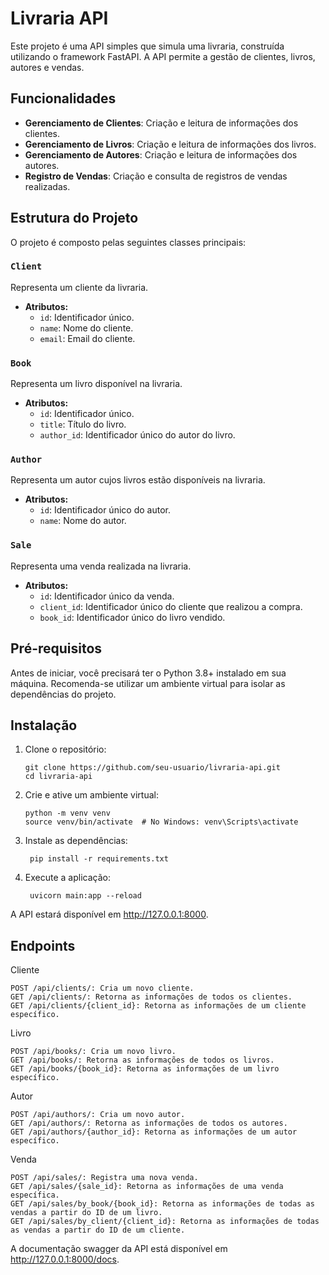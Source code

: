 # Livraria API

Este projeto é uma API simples que simula uma livraria, construída utilizando o framework FastAPI. A API permite a gestão de clientes, livros, autores e vendas.

## Funcionalidades

- **Gerenciamento de Clientes**: Criação e leitura de informações dos clientes.
- **Gerenciamento de Livros**: Criação e leitura de informações dos livros.
- **Gerenciamento de Autores**: Criação e leitura de informações dos autores.
- **Registro de Vendas**: Criação e consulta de registros de vendas realizadas.

## Estrutura do Projeto

O projeto é composto pelas seguintes classes principais:

### `Client`

Representa um cliente da livraria.

- **Atributos:**
  - `id`: Identificador único.
  - `name`: Nome do cliente.
  - `email`: Email do cliente.

### `Book`

Representa um livro disponível na livraria.

- **Atributos:**
  - `id`: Identificador único.
  - `title`: Título do livro.
  - `author_id`: Identificador único do autor do livro.

### `Author`

Representa um autor cujos livros estão disponíveis na livraria.

- **Atributos:**
  - `id`: Identificador único do autor.
  - `name`: Nome do autor.

### `Sale`

Representa uma venda realizada na livraria.

- **Atributos:**
  - `id`: Identificador único da venda.
  - `client_id`: Identificador único do cliente que realizou a compra.
  - `book_id`: Identificador único do livro vendido.

## Pré-requisitos

Antes de iniciar, você precisará ter o Python 3.8+ instalado em sua máquina. Recomenda-se utilizar um ambiente virtual para isolar as dependências do projeto.

## Instalação

1. Clone o repositório:

   ```
   git clone https://github.com/seu-usuario/livraria-api.git
   cd livraria-api
   
2. Crie e ative um ambiente virtual:

    ```
    python -m venv venv
    source venv/bin/activate  # No Windows: venv\Scripts\activate
    ```

3. Instale as dependências:

    ```
     pip install -r requirements.txt
    ```

5. Execute a aplicação:

    ```
     uvicorn main:app --reload
    ```

A API estará disponível em http://127.0.0.1:8000.

## Endpoints
Cliente

    POST /api/clients/: Cria um novo cliente.
    GET /api/clients/: Retorna as informações de todos os clientes.
    GET /api/clients/{client_id}: Retorna as informações de um cliente específico.

Livro

    POST /api/books/: Cria um novo livro.
    GET /api/books/: Retorna as informações de todos os livros.
    GET /api/books/{book_id}: Retorna as informações de um livro específico.

Autor

    POST /api/authors/: Cria um novo autor.
    GET /api/authors/: Retorna as informações de todos os autores.
    GET /api/authors/{author_id}: Retorna as informações de um autor específico.

Venda

    POST /api/sales/: Registra uma nova venda.
    GET /api/sales/{sale_id}: Retorna as informações de uma venda específica.
    GET /api/sales/by_book/{book_id}: Retorna as informações de todas as vendas a partir do ID de um livro.
    GET /api/sales/by_client/{client_id}: Retorna as informações de todas as vendas a partir do ID de um cliente.

A documentação swagger da API está disponível em http://127.0.0.1:8000/docs.
